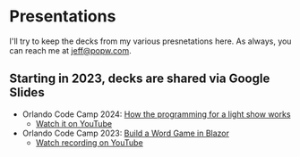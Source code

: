 # Presentations

I'll try to keep the decks from my various presnetations here. As always, you can reach me at jeff@popw.com.

## Starting in 2023, decks are shared via Google Slides

* Orlando Code Camp 2024: [How the programming for a light show works](https://github.com/jeffputz/DmxLightControlDemo)
    * [Watch it on YouTube](https://www.youtube.com/watch?v=LB0YL_kyzKw)
* Orlando Code Camp 2023: [Build a Word Game in Blazor](https://docs.google.com/presentation/d/10wv_mWrlKPa_Ymg8h8AC25WIdUtJW0YLfZCV5KzfjNg/edit?usp=sharing)
    * [Watch recording on YouTube](https://www.youtube.com/watch?v=BY48nBj4XY4)
